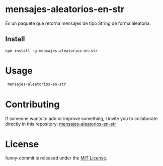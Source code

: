 # mensajes-aleatorios-en-str
Es un paquete que retorna mensajes de tipo String de forma aleatoria.
## Install

```npm
npm install -g mensajes-aleatorios-en-str
```

# Usage

```bash
 mensajes-aleatorios-en-str
```

# Contributing

If someone wants to add or improve something, I invite you to collaborate directly in this repository: [mensajes-aleatorios-en-str](https://github.com/edd0214/mensajes-aleatorios-en-str.git)

# License

funny-commit is released under the [MIT License](https://opensource.org/licenses/MIT).